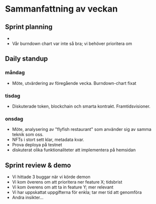 # Sammanfattning av veckan

## Sprint planning
- 
- Vår burndown chart var inte så bra; vi behöver prioritera om

## Daily standup
### måndag
- Möte, utvärdering av föregående vecka. Burndown-chart fixat

### tisdag
- Diskuterade token, blockchain och smarta kontrakt. Framtidsvisioner.

### onsdag
- Möte, analysering av "flyfish restaurant" som använder sig av samma teknik som oss.
- NFTs i stort sett klar, metadata kvar. 
- Prova deploya på testnet
- diskuterat olika funktionaliteter att implementera på hemsidan 


## Sprint review & demo
- Vi hittade 3 buggar när vi körde demon
- Vi kom överens om att prioritera ner feature X; tidsbrist
- Vi kom överens om att ta in feature Y; mer relevant
- Vi har uppskattat uppgifterna för enkla; tar mer tid att genomföra
- Andra insikter…